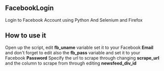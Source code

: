 ## FacebookLogin
Login to Facebook Account using Python And Selenium and Firefox

## How to use it
Open up the script, edit **fb_uname** variable set it to your Facebook **Email** and don't forget to edit also the **fb_pass** variable and set it to your Facebook **Password**
Specify the url to scrape through changing **scrape_url** and the column to scrape from through editing **newsfeed_div_id**
